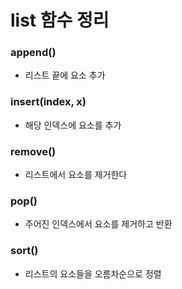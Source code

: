 # list 함수 정리

### append()
- 리스트 끝에 요소 추가

### insert(index, x)
- 해당 인덱스에 요소를 추가

### remove()
- 리스트에서 요소를 제거한다

### pop()
- 주어진 인덱스에서 요소를 제거하고 반환

### sort()
- 리스트의 요소들을 오름차순으로 정렬